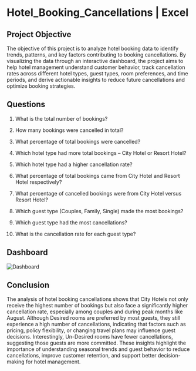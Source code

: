 # Hotel_Booking_Cancellations | Excel

## Project Objective
The objective of this project is to analyze hotel booking data to identify trends, patterns, and key factors contributing to booking cancellations. By visualizing the data through an interactive dashboard, the project aims to help hotel management understand customer behavior, track cancellation rates across different hotel types, guest types, room preferences, and time periods, and derive actionable insights to reduce future cancellations and optimize booking strategies.

## Questions
1. What is the total number of bookings?

2. How many bookings were cancelled in total?

3. What percentage of total bookings were cancelled?

4. Which hotel type had more total bookings – City Hotel or Resort Hotel?

5. Which hotel type had a higher cancellation rate?

6. What percentage of total bookings came from City Hotel and Resort Hotel respectively?

7. What percentage of cancelled bookings were from City Hotel versus Resort Hotel?

8. Which guest type (Couples, Family, Single) made the most bookings?

9. Which guest type had the most cancellations?

10. What is the cancellation rate for each guest type?

## Dashboard
![Dashboard](https://github.com/user-attachments/assets/7fcb5312-baff-4749-b522-bc8ca8c05a25)

## Conclusion
The analysis of hotel booking cancellations shows that City Hotels not only receive the highest number of bookings but also face a significantly higher cancellation rate, especially among couples and during peak months like August. Although Desired rooms are preferred by most guests, they still experience a high number of cancellations, indicating that factors such as pricing, policy flexibility, or changing travel plans may influence guest decisions. Interestingly, Un-Desired rooms have fewer cancellations, suggesting those guests are more committed. These insights highlight the importance of understanding seasonal trends and guest behavior to reduce cancellations, improve customer retention, and support better decision-making for hotel management.

